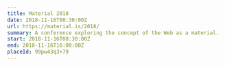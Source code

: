 ```yaml
---
title: Material 2018
date: 2018-11-16T08:30:00Z
url: https://material.is/2018/
summary: A conference exploring the concept of the Web as a material.
start: 2018-11-16T08:30:00Z
end: 2018-11-16T16:00:00Z
placeId: 99pw43q3+79
---
```

